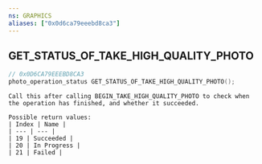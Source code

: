 ```yaml
---
ns: GRAPHICS
aliases: ["0x0d6ca79eeebd8ca3"]
---
```

## GET_STATUS_OF_TAKE_HIGH_QUALITY_PHOTO

```c
// 0x0D6CA79EEEBD8CA3
photo_operation_status GET_STATUS_OF_TAKE_HIGH_QUALITY_PHOTO();
```

```
Call this after calling BEGIN_TAKE_HIGH_QUALITY_PHOTO to check when the operation has finished, and whether it succeeded.

Possible return values:
| Index | Name |
| --- | --- |
| 19 | Succeeded |
| 20 | In Progress |
| 21 | Failed |
```
